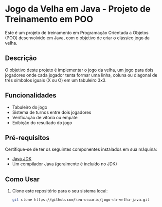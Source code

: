 # Jogo da Velha em Java - Projeto de Treinamento em POO

Este é um projeto de treinamento em Programação Orientada a Objetos (POO) desenvolvido em Java, com o objetivo de criar o clássico jogo da velha.

## Descrição

O objetivo deste projeto é implementar o jogo da velha, um jogo para dois jogadores onde cada jogador tenta formar uma linha, coluna ou diagonal de três símbolos iguais (X ou O) em um tabuleiro 3x3.

## Funcionalidades

- Tabuleiro do jogo
- Sistema de turnos entre dois jogadores
- Verificação de vitória ou empate
- Exibição do resultado do jogo

## Pré-requisitos

Certifique-se de ter os seguintes componentes instalados em sua máquina:

- [Java JDK](https://www.oracle.com/java/technologies/javase-downloads.html)
- Um compilador Java (geralmente é incluído no JDK)

## Como Usar

1. Clone este repositório para o seu sistema local:
   ```sh
   git clone https://github.com/seu-usuario/jogo-da-velha-java.git
